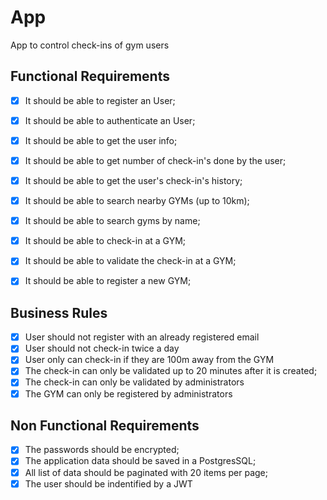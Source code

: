 # App

App to control check-ins of gym users

## Functional Requirements

- [x] It should be able to register an User;
- [x] It should be able to authenticate an User;
- [x] It should be able to get the user info;
- [x] It should be able to get number of check-in's done by the user;
- [x] It should be able to get the user's check-in's history; 
- [x] It should be able to search nearby GYMs (up to 10km);
- [x] It should be able to search gyms by name;
- [x] It should be able to check-in at a GYM;
- [x] It should be able to validate the check-in at a GYM;
- [x] It should be able to register a new GYM;


## Business Rules

- [x] User should not register with an already registered email
- [x] User should not check-in twice a day
- [x] User only can check-in if they are 100m away from the GYM
- [x] The check-in can only be validated up to 20 minutes after it is created;
- [x] The check-in can only be validated by administrators
- [x] The GYM can only be registered by administrators

## Non Functional Requirements

- [x] The passwords should be encrypted;
- [x] The application data should be saved in a PostgresSQL;
- [x] All list of data should be paginated with 20 items per page;
- [x] The user should be indentified by a JWT